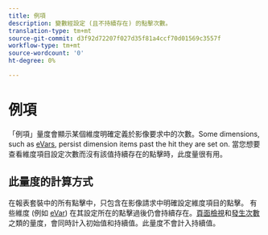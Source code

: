 ```yaml
---
title: 例項
description: 變數經設定 (且不持續存在) 的點擊次數。
translation-type: tm+mt
source-git-commit: d3f92d72207f027d35f81a4ccf70d01569c3557f
workflow-type: tm+mt
source-wordcount: '0'
ht-degree: 0%

---
```



# 例項

「例項」量度會顯示某個維度明確定義於影像要求中的次數。Some dimensions, such as [eVars](../dimensions/evar.md), persist dimension items past the hit they are set on. 當您想要查看維度項目設定次數而沒有該值持續存在的點擊時，此度量很有用。

## 此量度的計算方式

在報表套裝中的所有點擊中，只包含在影像請求中明確設定維度項目的點擊。 有些維度 (例如 [eVar](../dimensions/evar.md)) 在其設定所在的點擊過後仍會持續存在。[頁面檢視](page-views.md)和[發生次數](occurrences.md)之類的量度，會同時計入初始值和持續值。此量度不會計入持續值。